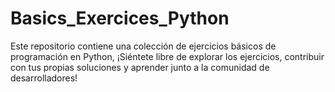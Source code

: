 # Basics_Exercices_Python
 Este repositorio contiene una colección de ejercicios básicos de programación en Python, 
 ¡Siéntete libre de explorar los ejercicios, contribuir con tus propias soluciones y aprender junto a la comunidad de desarrolladores!
